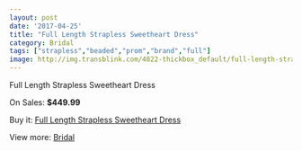 ```yaml
---
layout: post
date: '2017-04-25'
title: "Full Length Strapless Sweetheart Dress"
category: Bridal
tags: ["strapless","beaded","prom","brand","full"]
image: http://img.transblink.com/4822-thickbox_default/full-length-strapless-sweetheart-dress.jpg
---
```

Full Length Strapless Sweetheart Dress

On Sales: **$449.99**
<a href="https://www.transblink.com/en/bridal/1506-full-length-strapless-sweetheart-dress.html"><amp-img layout="responsive" width="600" height="600" src="//img.transblink.com/4822-thickbox_default/full-length-strapless-sweetheart-dress.jpg" alt="Full Length Strapless Sweetheart Dress 0" /></a>
<a href="https://www.transblink.com/en/bridal/1506-full-length-strapless-sweetheart-dress.html"><amp-img layout="responsive" width="600" height="600" src="//img.transblink.com/4824-thickbox_default/full-length-strapless-sweetheart-dress.jpg" alt="Full Length Strapless Sweetheart Dress 1" /></a>
<a href="https://www.transblink.com/en/bridal/1506-full-length-strapless-sweetheart-dress.html"><amp-img layout="responsive" width="600" height="600" src="//img.transblink.com/4823-thickbox_default/full-length-strapless-sweetheart-dress.jpg" alt="Full Length Strapless Sweetheart Dress 2" /></a>

Buy it: [Full Length Strapless Sweetheart Dress](https://www.transblink.com/en/bridal/1506-full-length-strapless-sweetheart-dress.html "Full Length Strapless Sweetheart Dress")

View more: [Bridal](https://www.transblink.com/en/3-bridal "Bridal")